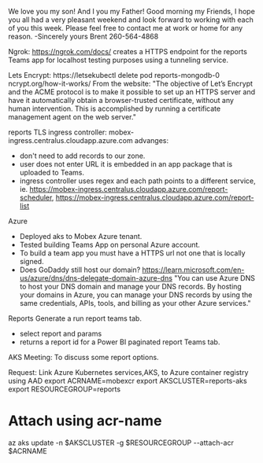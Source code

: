 We love you my son!
And I you my Father!
Good morning my Friends,
I hope you all had a very pleasant weekend and look forward to working with each of you this week.
Please feel free to contact me at work or home for any reason.
-Sincerely yours
Brent
260-564-4868

Ngrok:
https://ngrok.com/docs/
creates a HTTPS endpoint for the reports Teams app for localhost testing purposes using a tunneling service. 

Lets Encrypt:
https://letsekubectl delete pod reports-mongodb-0 ncrypt.org/how-it-works/
From the website:
"The objective of Let’s Encrypt and the ACME protocol is to make it possible to set up an HTTPS server and have it automatically obtain a browser-trusted certificate, without any human intervention. This is accomplished by running a certificate management agent on the web server."

reports TLS ingress controller:
mobex-ingress.centralus.cloudapp.azure.com
advanges: 
- don't need to add records to our zone.
- user does not enter URL it is embedded in an app package that is uploaded to Teams.
- ingress controller uses regex and each path points to a different service, ie. https://mobex-ingress.centralus.cloudapp.azure.com/report-scheduler, https://mobex-ingress.centralus.cloudapp.azure.com/report-list 

Azure 
- Deployed aks to Mobex Azure tenant.
- Tested building Teams App on personal Azure account.
- To build a team app you must have a HTTPS url not one that is locally signed.
- Does GoDaddy still host our domain? https://learn.microsoft.com/en-us/azure/dns/dns-delegate-domain-azure-dns
"You can use Azure DNS to host your DNS domain and manage your DNS records. By hosting your domains in Azure, you can manage your DNS records by using the same credentials, APIs, tools, and billing as your other Azure services."

Reports
Generate a run report teams tab.
- select report and params 
- returns a report id for a Power BI paginated report Teams tab.

AKS Meeting:
To discuss some report options.

Request:
Link Azure Kubernetes services,AKS, to Azure container registry using AAD 
export ACRNAME=mobexcr
export AKSCLUSTER=reports-aks
export RESOURCEGROUP=reports
# Attach using acr-name 
az aks update -n $AKSCLUSTER -g $RESOURCEGROUP --attach-acr $ACRNAME
